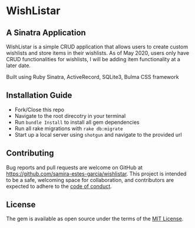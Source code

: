 # WishListar

## A Sinatra Application

WishListar is a simple CRUD application that allows users to create custom wishlists and store items in their wishlists. As of May 2020, users only have CRUD functionalities for wishlists, I will be adding item functionality at a later date.

Built using Ruby Sinatra, ActiveRecord, SQLite3, Bulma CSS framework

## Installation Guide

- Fork/Close this repo
- Navigate to the root direcotry in your terminal
- Run `bundle Install` to install all gem dependencies
- Run all rake migrations with `rake db:migrate`
- Start up a local server using `shotgun` and navigate to the provided url

## Contributing

Bug reports and pull requests are welcome on GitHub at https://github.com/samira-estes-garcia/wishlistar. This project is intended to be a safe, welcoming space for collaboration, and contributors are expected to adhere to the [code of conduct](https://github.com/samira-estes-garcia/wishlistar/blob/master/CODE_OF_CONDUCT.md).

## License

The gem is available as open source under the terms of the [MIT License](https://opensource.org/licenses/MIT).
